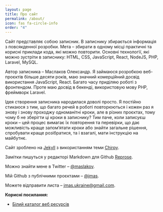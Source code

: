 ```yaml
---
layout: page
title: Про сайт
permalink: /about/
icon: fas fa-circle-info
order: "4"
---
```

Сайт представляє собою записник. В записнику збирається інформація з повсякденної розробки.
Мета – збирати в одному місці практичні та корисні приклади кода, які можно повторити. Основні
технології, які можно зустріти в записнику: HTML, CSS, JavaScript, React, NodeJS, PHP, Laravel, MySQL.

Автор записника – Маслаков Олександр. Я займаюся розробкою веб-проєктів більше десяти років, маю значний
комерційний досвід використання JavaScript, React. Багато часу приділяю роботі з фронтендом.
Проте маю досвід в бекенді, використовую мову PHP, фреймворк Laravel.

Ідея створення записника народилася доволі просто. Я постійно стикаюся з тим, що багато речей в роботі
повторюються і кожен раз я знову і знову проходжу одноманітні кроки, але в різних проєктах, тому
чому б не зберігти ці кроки в записнику? Тим паче, коли записуєш кроки – цей процес вимагає їх
повторення та перевірки, що дає можливість краще запомʼятати кроки або знайти загальне рішення,
спробувати краще розібратися, та і взагалі, мати інструкцію на майбутнє.

Сайт зроблено на [Jekyll](https://jekyllrb.com/) з використанням теми [Chirpy](https://github.com/cotes2020/chirpy-starter).

Замітки пишуться у редакторі Markdown для Github [Reprose](https://reprose.pp.ua).

Можно знайти мене в Twitter – [@maslakov](https://www.twitter.com/maslakov).

Мій Github з публічними проєктами – [@jmas](https://github.com/jmas).

Можете відправити листа – [jmas.ukraine@gmail.com](mailto:jmas.ukraine@gmail.com).

**Корисні посилання:**

- [Білий каталог веб ресурсів](https://white-catalog.co.ua)